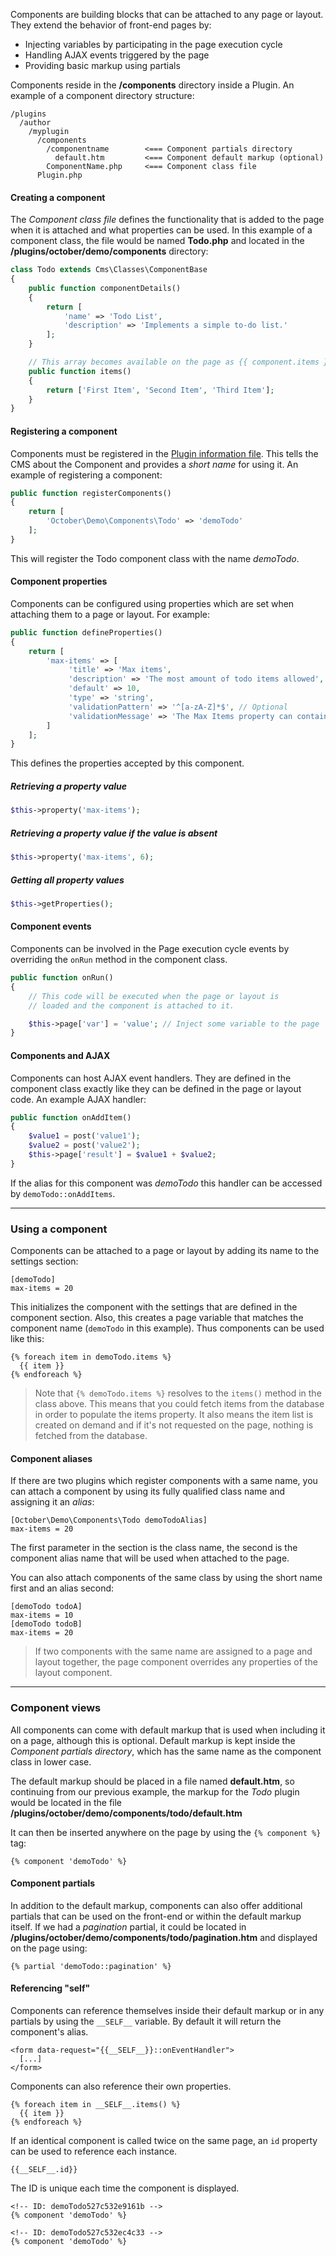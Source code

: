 
Components are building blocks that can be attached to any page or layout. They extend the behavior of front-end pages by:

- Injecting variables by participating in the page execution cycle
- Handling AJAX events triggered by the page
- Providing basic markup using partials

Components reside in the **/components** directory inside a Plugin. An example of a component directory structure:

```
/plugins
  /author
    /myplugin
      /components
        /componentname        <=== Component partials directory
          default.htm         <=== Component default markup (optional)
        ComponentName.php     <=== Component class file
      Plugin.php
```

#### Creating a component

The *Component class file* defines the functionality that is added to the page when it is attached and what properties can be used. In this example of a component class, the file would be named **Todo.php** and located in the **/plugins/october/demo/components** directory:

```php
class Todo extends Cms\Classes\ComponentBase
{
    public function componentDetails()
    {
        return [
            'name' => 'Todo List',
            'description' => 'Implements a simple to-do list.'
        ];
    }

    // This array becomes available on the page as {{ component.items }}
    public function items()
    {
        return ['First Item', 'Second Item', 'Third Item'];
    }
}
```

#### Registering a component

Components must be registered in the [Plugin information file](plugins). This tells the CMS about the Component and provides a *short name* for using it. An example of registering a component:

```php
public function registerComponents()
{
    return [
        'October\Demo\Components\Todo' => 'demoTodo'
    ];
}
```

This will register the Todo component class with the name *demoTodo*.

#### Component properties

Components can be configured using properties which are set when attaching them to a page or layout. For example:

```php
public function defineProperties()
{
    return [
        'max-items' => [
             'title' => 'Max items',
             'description' => 'The most amount of todo items allowed',
             'default' => 10,
             'type' => 'string',
             'validationPattern' => '^[a-zA-Z]*$', // Optional
             'validationMessage' => 'The Max Items property can contain only Latin symbols'
        ]
    ];
}
```

This defines the properties accepted by this component.

##### Retrieving a property value

```php
$this->property('max-items');
```

##### Retrieving a property value if the value is absent

```php
$this->property('max-items', 6);
```

##### Getting all property values

```php
$this->getProperties();
```

#### Component events

Components can be involved in the Page execution cycle events by overriding the `onRun` method in the component class.

```php
public function onRun()
{
    // This code will be executed when the page or layout is
    // loaded and the component is attached to it.

    $this->page['var'] = 'value'; // Inject some variable to the page
}
```

#### Components and AJAX

Components can host AJAX event handlers. They are defined in the component class exactly like they can be defined in the page or layout code. An example AJAX handler:

```php
public function onAddItem()
{
    $value1 = post('value1');
    $value2 = post('value2');
    $this->page['result'] = $value1 + $value2;
}
```

If the alias for this component was *demoTodo* this handler can be accessed by `demoTodo::onAddItems`.

---

### Using a component

Components can be attached to a page or layout by adding its name to the settings section:

```
[demoTodo]
max-items = 20
```

This initializes the component with the settings that are defined in the component section. Also, this creates a page variable that matches the component name (`demoTodo` in this example). Thus components can be used like this:

```
{% foreach item in demoTodo.items %}
  {{ item }}
{% endforeach %}
```

> Note that  `{% demoTodo.items %}` resolves to the `items()` method in the class above. This means that you could fetch items from the database in order to populate the items property. It also means the item list is created on demand and if it's not requested on the page, nothing is fetched from the database.

#### Component aliases

If there are two plugins which register components with a same name, you can attach a component by using its fully qualified class name and assigning it an *alias*:

```
[October\Demo\Components\Todo demoTodoAlias]
max-items = 20
```

The first parameter in the section is the class name, the second is the component alias name that will be used when attached to the page.

You can also attach components of the same class by using the short name first and an alias second:

```
[demoTodo todoA]
max-items = 10
[demoTodo todoB]
max-items = 20
```

> If two components with the same name are assigned to a page and layout together, the page component overrides any properties of the layout component.

---

### Component views

All components can come with default markup that is used when including it on a page, although this is optional. Default markup is kept inside the *Component partials directory*, which has the same name as the component class in lower case.

The default markup should be placed in a file named **default.htm**, so continuing from our previous example, the markup for the *Todo* plugin would be located in the file **/plugins/october/demo/components/todo/default.htm**

It can then be inserted anywhere on the page by using the `{% component %}` tag:

```
{% component 'demoTodo' %}
```

#### Component partials

In addition to the default markup, components can also offer additional partials that can be used on the front-end or within the default markup itself. If we had a *pagination* partial, it could be located in **/plugins/october/demo/components/todo/pagination.htm** and displayed on the page using:

```
{% partial 'demoTodo::pagination' %}
```

#### Referencing "self"

Components can reference themselves inside their default markup or in any partials by using the `__SELF__` variable. By default it will return the component's alias.

```
<form data-request="{{__SELF__}}::onEventHandler">
  [...]
</form>
```

Components can also reference their own properties.

```
{% foreach item in __SELF__.items() %}
  {{ item }}
{% endforeach %}
```

If an identical component is called twice on the same page, an `id` property can be used to reference each instance.

```
{{__SELF__.id}}
```

The ID is unique each time the component is displayed.

```
<!-- ID: demoTodo527c532e9161b -->
{% component 'demoTodo' %}

<!-- ID: demoTodo527c532ec4c33 -->
{% component 'demoTodo' %}
```

